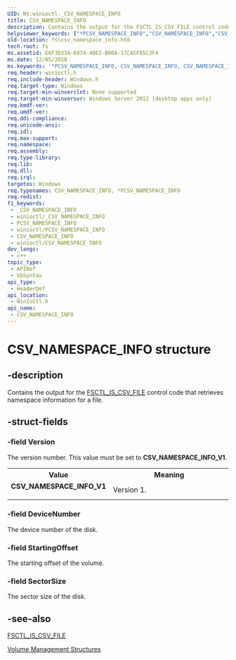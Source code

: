 ```yaml
---
UID: NS:winioctl._CSV_NAMESPACE_INFO
title: CSV_NAMESPACE_INFO
description: Contains the output for the FSCTL_IS_CSV_FILE control code that retrieves namespace information for a file.
helpviewer_keywords: ["*PCSV_NAMESPACE_INFO","CSV_NAMESPACE_INFO","CSV_NAMESPACE_INFO structure [Files]","CSV_NAMESPACE_INFO_V1","PCSV_NAMESPACE_INFO","PCSV_NAMESPACE_INFO structure pointer [Files]","fs.csv_namespace_info","winioctl/CSV_NAMESPACE_INFO","winioctl/PCSV_NAMESPACE_INFO"]
old-location: fs\csv_namespace_info.htm
tech.root: fs
ms.assetid: E6F3D334-6974-40E2-B00A-17CA5F05C3F4
ms.date: 12/05/2018
ms.keywords: '*PCSV_NAMESPACE_INFO, CSV_NAMESPACE_INFO, CSV_NAMESPACE_INFO structure [Files], CSV_NAMESPACE_INFO_V1, PCSV_NAMESPACE_INFO, PCSV_NAMESPACE_INFO structure pointer [Files], fs.csv_namespace_info, winioctl/CSV_NAMESPACE_INFO, winioctl/PCSV_NAMESPACE_INFO'
req.header: winioctl.h
req.include-header: Windows.h
req.target-type: Windows
req.target-min-winverclnt: None supported
req.target-min-winversvr: Windows Server 2012 [desktop apps only]
req.kmdf-ver: 
req.umdf-ver: 
req.ddi-compliance: 
req.unicode-ansi: 
req.idl: 
req.max-support: 
req.namespace: 
req.assembly: 
req.type-library: 
req.lib: 
req.dll: 
req.irql: 
targetos: Windows
req.typenames: CSV_NAMESPACE_INFO, *PCSV_NAMESPACE_INFO
req.redist: 
f1_keywords:
 - _CSV_NAMESPACE_INFO
 - winioctl/_CSV_NAMESPACE_INFO
 - PCSV_NAMESPACE_INFO
 - winioctl/PCSV_NAMESPACE_INFO
 - CSV_NAMESPACE_INFO
 - winioctl/CSV_NAMESPACE_INFO
dev_langs:
 - c++
topic_type:
 - APIRef
 - kbSyntax
api_type:
 - HeaderDef
api_location:
 - WinIoCtl.h
api_name:
 - CSV_NAMESPACE_INFO
---
```


# CSV_NAMESPACE_INFO structure


## -description

Contains the output for the <a href="/windows/desktop/api/winioctl/ni-winioctl-fsctl_is_csv_file">FSCTL_IS_CSV_FILE</a> 
    control code that retrieves namespace information for a file.

## -struct-fields

### -field Version

The version number. This value must be set to <b>CSV_NAMESPACE_INFO_V1</b>.

<table>
<tr>
<th>Value</th>
<th>Meaning</th>
</tr>
<tr>
<td width="40%"><a id="CSV_NAMESPACE_INFO_V1"></a><a id="csv_namespace_info_v1"></a><dl>
<dt><b>CSV_NAMESPACE_INFO_V1</b></dt>
</dl>
</td>
<td width="60%">
Version 1.

</td>
</tr>
</table>

### -field DeviceNumber

The device number of the disk.

### -field StartingOffset

The starting offset of the volume.

### -field SectorSize

The sector size of the disk.

## -see-also

<a href="/windows/desktop/api/winioctl/ni-winioctl-fsctl_is_csv_file">FSCTL_IS_CSV_FILE</a>



<a href="/windows/desktop/FileIO/volume-management-structures">Volume Management Structures</a>